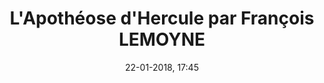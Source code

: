 ---
title: L'Apothéose d'Hercule par François LEMOYNE
titleone: L'Apothéose d'Hercule
menu: hercule
created: 26-10-2017, 15:25
date: 22-01-2018, 17:45
modified: 24-01-2018, 23:46
itempage: Article
taxonomy:
   category: [docs, fr]
content:
    items:
       '@taxonomy':
         category: [hercule, fr]
    order:
        by: default
        dir: asc
    limit: 1
    pagination: true
metadata:
    robots: 'noindex, nofollow'
    description: "présentation du texte paru dans le Mercure de France à l'occasion de l'inauguration du plafond du Salon d'Hercule du Château de Versailles, « l'Apothéose d'Hercule » par Louis XV le 26 septembre 1736 probablement écrit par le peintre François Lemoyne."
    keywords: "Palais de Versailles, Versailles, Château de Versailles, Louis 15, Louis XV, François Lemoyne, François Le Moine, Salon d'Hercule, Apothéose d'Hercule"
    image: hercule_700x448.jpg
    image_width: 700
    image_height: 448
    image_title: "François Lemoyne, Détail de « l'Apothéose d'Hercule », Salon d'Hercule, Château de Versailles"
    image_legend: "Jupiter présente Hébé, Déesse de la Jeunesse, conduite par l'Hymen à Hercule"
    'twitter:card' : summary
significantlinks: ["https://fr.wikipedia.org/wiki/Louis_XV", "https://fr.wikipedia.org/wiki/François_Lemoyne"]
specialty: ["Histoire de France", "Mythologie", "Culure de la cour de France", "Palais de Versailles", "Château de Versailles", "François Lemoyne", "François Le Moine", "Apothéose d'Hercule", "Salon d'Hercule"]
shortcode-core:
   active: true
sitemap:
   changefreq: daily
   priority: 0.6
---